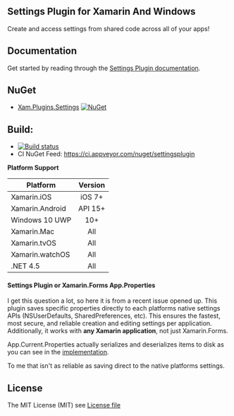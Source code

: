 ## Settings Plugin for Xamarin And Windows

Create and access settings from shared code across all of your apps!

## Documentation
Get started by reading through the [Settings Plugin documentation](https://jamesmontemagno.github.io/SettingsPlugin/).

## NuGet
* [Xam.Plugins.Settings](http://www.nuget.org/packages/Xam.Plugins.Settings) [![NuGet](https://img.shields.io/nuget/v/Xam.Plugins.Settings.svg?label=NuGet)](https://www.nuget.org/packages/Xam.Plugins.Settings)

## Build: 
* [![Build status](https://ci.appveyor.com/api/projects/status/24dn7jw4it6jbd39?svg=true)](https://ci.appveyor.com/project/JamesMontemagno/settingsplugin)
* CI NuGet Feed: https://ci.appveyor.com/nuget/settingsplugin

**Platform Support**

|Platform|Version|
| ------------------- | :-----------: |
|Xamarin.iOS|iOS 7+|
|Xamarin.Android|API 15+|
|Windows 10 UWP|10+|
|Xamarin.Mac|All|
|Xamarin.tvOS|All|
|Xamarin.watchOS|All|
|.NET 4.5|All|


#### Settings Plugin or Xamarin.Forms App.Properties
I get this question a lot, so here it is from a recent issue opened up. This plugin saves specific properties directly to each platforms native settings APIs (NSUserDefaults, SharedPreferences, etc). This ensures the fastest, most secure, and reliable creation and editing settings per application. Additionally, it works with **any Xamarin application**, not just Xamarin.Forms.

App.Current.Properties actually serializes and deserializes items to disk as you can see in the [implementation](https://github.com/xamarin/Xamarin.Forms/blob/e6d5186c8acbf37b877c7ca3c77a378352a3743d/Xamarin.Forms.Platform.iOS/Deserializer.cs).

To me that isn't as reliable as saving direct to the native platforms settings.

## License
The MIT License (MIT) see [License file](LICENSE)
